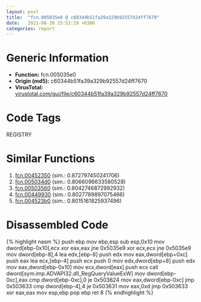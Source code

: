 ```yaml
---
layout: post
title:  "fcn.005035e0 @ c60344b51fa39a329b92557d24ff7670"
date:   2021-08-30 15:52:19 +0300
categories: report
---
```


# Generic Information
- **Function:** fcn.005035e0
- **Origin (md5):** c60344b51fa39a329b92557d24ff7670
- **VirusTotal:** [virustotal.com/gui/file/c60344b51fa39a329b92557d24ff7670][virustotal_ref]

# Code Tags
<span class="tag" id="REGISTRY">REGISTRY</span>


# Similar Functions

1. [fcn.00452350][similar_1_ref] (sim.: 0.872797450241706)
2. [fcn.005034d0][similar_2_ref] (sim.: 0.8066096633580528)
3. [fcn.00503560][similar_3_ref] (sim.: 0.8042746872992932)
4. [fcn.00449930][similar_4_ref] (sim.: 0.8027789897075466)
5. [fcn.004523b0][similar_5_ref] (sim.: 0.8015161825937496)


# Disassembled Code

{% highlight nasm %}
push ebp
mov ebp,esp
sub esp,0x10
mov dword[ebp-0x10],ecx
xor eax,eax
jne 0x5035e9
xor ecx,ecx
jne 0x5035e9
mov dword[ebp-8],4
lea edx,[ebp-8]
push edx
mov eax,dword[ebp+0xc]
push eax
lea ecx,[ebp-4]
push ecx
push 0
mov edx,dword[ebp+8]
push edx
mov eax,dword[ebp-0x10]
mov ecx,dword[eax]
push ecx
call dword[sym.imp.ADVAPI32.dll_RegQueryValueExW]
mov dword[ebp-0xc],eax
cmp dword[ebp-0xc],0
je 0x503624
mov eax,dword[ebp-0xc]
jmp 0x503633
cmp dword[ebp-4],4
je 0x503631
mov eax,0xd
jmp 0x503633
xor eax,eax
mov esp,ebp
pop ebp
ret 8
{% endhighlight %}


[similar_1_ref]: /report/fcn.00452350@279a61b1e76da49531f1f16fd1102a2d
[similar_2_ref]: /report/fcn.005034d0@c60344b51fa39a329b92557d24ff7670
[similar_3_ref]: /report/fcn.00503560@c60344b51fa39a329b92557d24ff7670
[similar_4_ref]: /report/fcn.00449930@279a61b1e76da49531f1f16fd1102a2d
[similar_5_ref]: /report/fcn.004523b0@279a61b1e76da49531f1f16fd1102a2d
[virustotal_ref]: https://www.virustotal.com/gui/file/c60344b51fa39a329b92557d24ff7670